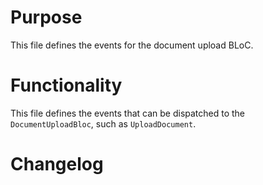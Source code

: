 # Purpose

This file defines the events for the document upload BLoC.

# Functionality

This file defines the events that can be dispatched to the `DocumentUploadBloc`, such as `UploadDocument`.

# Changelog

